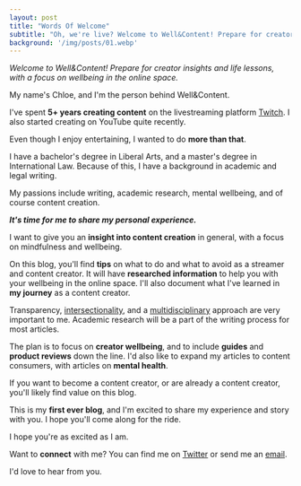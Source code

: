 ```yaml
---
layout: post
title: "Words Of Welcome"
subtitle: "Oh, we're live? Welcome to Well&Content! Prepare for creator insights and life lessons, with a focus on wellbeing in the online space."
background: '/img/posts/01.webp'
---
```


*Welcome to Well&Content! Prepare for creator insights and life lessons, with a focus on wellbeing in the online space.*

My name's Chloe, and I'm the person behind Well&Content.

I've spent **5+ years creating content** on the livestreaming platform [Twitch](https://www.digitaltrends.com/gaming/what-is-twitch/). I also started creating on YouTube quite recently.

Even though I enjoy entertaining, I wanted to do **more than that**.

I have a bachelor's degree in Liberal Arts, and a master's degree in International Law. Because of this, I have a background in academic and legal writing.

My passions include writing, academic research, mental wellbeing, and of course content creation.

***It's time for me to share my personal experience.***

I want to give you an **insight into content creation** in general, with a focus on mindfulness and wellbeing.

On this blog, you'll find **tips** on what to do and what to avoid as a streamer and content creator. It will have **researched information** to help you with your wellbeing in the online space. I'll also document what I've learned in **my journey** as a content creator.

Transparency, [intersectionality](https://www.merriam-webster.com/dictionary/intersectionality), and a [multidisciplinary](https://www.merriam-webster.com/dictionary/multidisciplinary) approach are very important to me. Academic research will be a part of the writing process for most articles.

The plan is to focus on **creator wellbeing**, and to include **guides** and **product reviews** down the line. I'd also like to expand my articles to content consumers, with articles on **mental health**.

If you want to become a content creator, or are already a content creator, you'll likely find value on this blog.

This is my **first ever blog**, and I'm excited to share my experience and story with you. I hope you'll come along for the ride.

I hope you're as excited as I am.

Want to **connect** with me? You can find me on [Twitter](https://twitter.com/glitchedinorbit) or send me an [email](mailto:glitchedinorbit@gmail.com).

I'd love to hear from you.